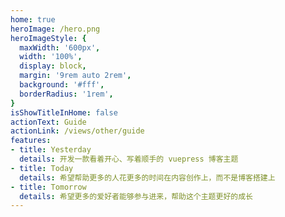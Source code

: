 ```yaml
---
home: true
heroImage: /hero.png
heroImageStyle: {
  maxWidth: '600px',
  width: '100%',
  display: block,
  margin: '9rem auto 2rem',
  background: '#fff',
  borderRadius: '1rem',
}
isShowTitleInHome: false
actionText: Guide
actionLink: /views/other/guide
features:
- title: Yesterday
  details: 开发一款看着开心、写着顺手的 vuepress 博客主题
- title: Today
  details: 希望帮助更多的人花更多的时间在内容创作上，而不是博客搭建上
- title: Tomorrow
  details: 希望更多的爱好者能够参与进来，帮助这个主题更好的成长
---
```




<Picture></Picture>

